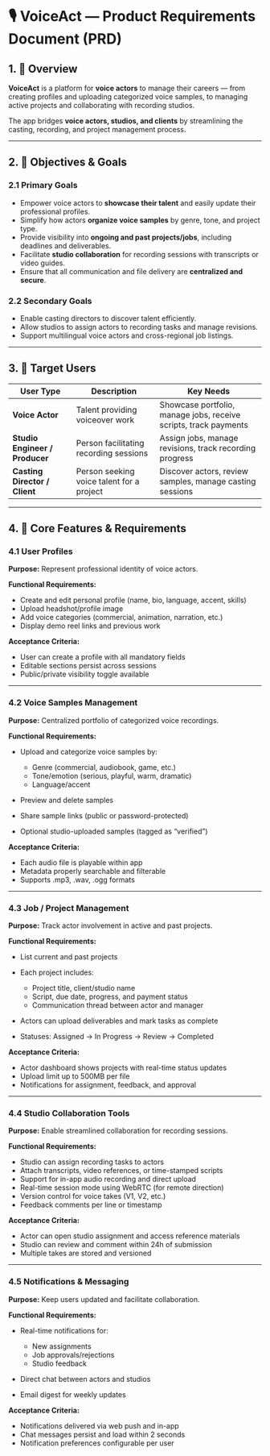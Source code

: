 # 🎙️ VoiceAct — Product Requirements Document (PRD)

## 1. 📘 Overview

**VoiceAct** is a platform for **voice actors** to manage their careers — from creating profiles and uploading categorized voice samples, to managing active projects and collaborating with recording studios.

The app bridges **voice actors, studios, and clients** by streamlining the casting, recording, and project management process.

---

## 2. 🎯 Objectives & Goals

### 2.1 Primary Goals

* Empower voice actors to **showcase their talent** and easily update their professional profiles.
* Simplify how actors **organize voice samples** by genre, tone, and project type.
* Provide visibility into **ongoing and past projects/jobs**, including deadlines and deliverables.
* Facilitate **studio collaboration** for recording sessions with transcripts or video guides.
* Ensure that all communication and file delivery are **centralized and secure**.

### 2.2 Secondary Goals

* Enable casting directors to discover talent efficiently.
* Allow studios to assign actors to recording tasks and manage revisions.
* Support multilingual voice actors and cross-regional job listings.

---

## 3. 👥 Target Users

| User Type                      | Description                               | Key Needs                                                        |
| ------------------------------ | ----------------------------------------- | ---------------------------------------------------------------- |
| **Voice Actor**                | Talent providing voiceover work           | Showcase portfolio, manage jobs, receive scripts, track payments |
| **Studio Engineer / Producer** | Person facilitating recording sessions    | Assign jobs, manage revisions, track recording progress          |
| **Casting Director / Client**  | Person seeking voice talent for a project | Discover actors, review samples, manage casting sessions         |

---

## 4. 📱 Core Features & Requirements

### 4.1 User Profiles

**Purpose:** Represent professional identity of voice actors.

**Functional Requirements:**

* Create and edit personal profile (name, bio, language, accent, skills)
* Upload headshot/profile image
* Add voice categories (commercial, animation, narration, etc.)
* Display demo reel links and previous work

**Acceptance Criteria:**

* User can create a profile with all mandatory fields
* Editable sections persist across sessions
* Public/private visibility toggle available

---

### 4.2 Voice Samples Management

**Purpose:** Centralized portfolio of categorized voice recordings.

**Functional Requirements:**

* Upload and categorize voice samples by:

  * Genre (commercial, audiobook, game, etc.)
  * Tone/emotion (serious, playful, warm, dramatic)
  * Language/accent
* Preview and delete samples
* Share sample links (public or password-protected)
* Optional studio-uploaded samples (tagged as “verified”)

**Acceptance Criteria:**

* Each audio file is playable within app
* Metadata properly searchable and filterable
* Supports .mp3, .wav, .ogg formats

---

### 4.3 Job / Project Management

**Purpose:** Track actor involvement in active and past projects.

**Functional Requirements:**

* List current and past projects
* Each project includes:

  * Project title, client/studio name
  * Script, due date, progress, and payment status
  * Communication thread between actor and manager
* Actors can upload deliverables and mark tasks as complete
* Statuses: Assigned → In Progress → Review → Completed

**Acceptance Criteria:**

* Actor dashboard shows projects with real-time status updates
* Upload limit up to 500MB per file
* Notifications for assignment, feedback, and approval

---

### 4.4 Studio Collaboration Tools

**Purpose:** Enable streamlined collaboration for recording sessions.

**Functional Requirements:**

* Studio can assign recording tasks to actors
* Attach transcripts, video references, or time-stamped scripts
* Support for in-app audio recording and direct upload
* Real-time session mode using WebRTC (for remote direction)
* Version control for voice takes (V1, V2, etc.)
* Feedback comments per line or timestamp

**Acceptance Criteria:**

* Actor can open studio assignment and access reference materials
* Studio can review and comment within 24h of submission
* Multiple takes are stored and versioned

---

### 4.5 Notifications & Messaging

**Purpose:** Keep users updated and facilitate collaboration.

**Functional Requirements:**

* Real-time notifications for:

  * New assignments
  * Job approvals/rejections
  * Studio feedback
* Direct chat between actors and studios
* Email digest for weekly updates

**Acceptance Criteria:**

* Notifications delivered via web push and in-app
* Chat messages persist and load within 2 seconds
* Notification preferences configurable per user
